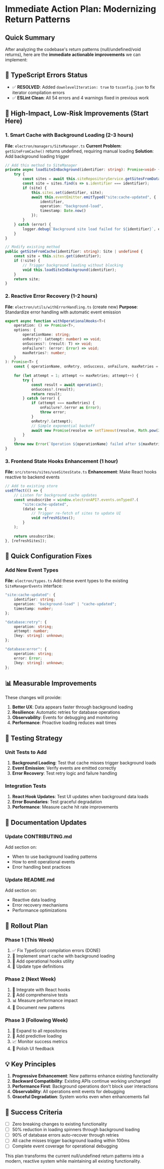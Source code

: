 # Immediate Action Plan: Modernizing Return Patterns

## Quick Summary

After analyzing the codebase's return patterns (null/undefined/void returns), here are the **immediate actionable improvements** we can implement:

## 🚨 TypeScript Errors Status
- ✅ **RESOLVED**: Added `downlevelIteration: true` to `tsconfig.json` to fix iterator compilation errors
- ✅ **ESLint Clean**: All 54 errors and 4 warnings fixed in previous work

## 🎯 High-Impact, Low-Risk Improvements (Start Here)

### 1. Smart Cache with Background Loading (2-3 hours)

**File**: `electron/managers/SiteManager.ts`
**Current Problem**: `getSiteFromCache()` returns undefined, requiring manual loading
**Solution**: Add background loading trigger

```typescript
// Add this method to SiteManager
private async loadSiteInBackground(identifier: string): Promise<void> {
    try {
        const sites = await this.siteRepositoryService.getSitesFromDatabase();
        const site = sites.find(s => s.identifier === identifier);
        if (site) {
            this.sites.set(identifier, site);
            await this.eventEmitter.emitTyped("site:cache-updated", {
                identifier,
                operation: "background-load",
                timestamp: Date.now()
            });
        }
    } catch (error) {
        logger.debug(`Background site load failed for ${identifier}`, error);
    }
}

// Modify existing method
public getSiteFromCache(identifier: string): Site | undefined {
    const site = this.sites.get(identifier);
    if (!site) {
        // Trigger background loading without blocking
        void this.loadSiteInBackground(identifier);
    }
    return site;
}
```

### 2. Reactive Error Recovery (1-2 hours)

**File**: `electron/utils/withErrorHandling.ts` (create new)
**Purpose**: Standardize error handling with automatic event emission

```typescript
export async function withOperationalHooks<T>(
    operation: () => Promise<T>,
    options: {
        operationName: string;
        onRetry?: (attempt: number) => void;
        onSuccess?: (result: T) => void;
        onFailure?: (error: Error) => void;
        maxRetries?: number;
    }
): Promise<T> {
    const { operationName, onRetry, onSuccess, onFailure, maxRetries = 3 } = options;
    
    for (let attempt = 1; attempt <= maxRetries; attempt++) {
        try {
            const result = await operation();
            onSuccess?.(result);
            return result;
        } catch (error) {
            if (attempt === maxRetries) {
                onFailure?.(error as Error);
                throw error;
            }
            onRetry?.(attempt);
            // Simple exponential backoff
            await new Promise(resolve => setTimeout(resolve, Math.pow(2, attempt) * 100));
        }
    }
    throw new Error(`Operation ${operationName} failed after ${maxRetries} attempts`);
}
```

### 3. Frontend State Hooks Enhancement (1 hour)

**File**: `src/stores/sites/useSitesState.ts`
**Enhancement**: Make React hooks reactive to backend events

```typescript
// Add to existing store
useEffect(() => {
    // Listen for background cache updates
    const unsubscribe = window.electronAPI?.events.onTyped?.(
        "site:cache-updated", 
        (data) => {
            // Trigger re-fetch of sites to update UI
            void refreshSites();
        }
    );
    
    return unsubscribe;
}, [refreshSites]);
```

## 🔧 Quick Configuration Fixes

### Add New Event Types
**File**: `electron/types.ts`
Add these event types to the existing `SiteManagerEvents` interface:

```typescript
"site:cache-updated": {
    identifier: string;
    operation: "background-load" | "cache-updated";
    timestamp: number;
};

"database:retry": {
    operation: string;
    attempt: number;
    [key: string]: unknown;
};

"database:error": {
    operation: string;
    error: Error;
    [key: string]: unknown;
};
```

## 📊 Measurable Improvements

These changes will provide:

1. **Better UX**: Data appears faster through background loading
2. **Resilience**: Automatic retries for database operations  
3. **Observability**: Events for debugging and monitoring
4. **Performance**: Proactive loading reduces wait times

## 🧪 Testing Strategy

### Unit Tests to Add
1. **Background Loading**: Test that cache misses trigger background loads
2. **Event Emission**: Verify events are emitted correctly
3. **Error Recovery**: Test retry logic and failure handling

### Integration Tests
1. **React Hook Updates**: Test UI updates when background data loads
2. **Error Boundaries**: Test graceful degradation
3. **Performance**: Measure cache hit rate improvements

## 📝 Documentation Updates

### Update CONTRIBUTING.md
Add section on:
- When to use background loading patterns
- How to emit operational events
- Error handling best practices

### Update README.md
Add section on:
- Reactive data loading
- Error recovery mechanisms
- Performance optimizations

## 🚀 Rollout Plan

### Phase 1 (This Week)
1. ✅ Fix TypeScript compilation errors (DONE)
2. 🔧 Implement smart cache with background loading
3. 🔧 Add operational hooks utility
4. 📝 Update type definitions

### Phase 2 (Next Week)  
1. 🎯 Integrate with React hooks
2. 🧪 Add comprehensive tests
3. 📊 Measure performance impact
4. 📝 Document new patterns

### Phase 3 (Following Week)
1. 🔄 Expand to all repositories
2. 🎯 Add predictive loading
3. 📈 Monitor success metrics
4. 🎨 Polish UI feedback

## 💡 Key Principles

1. **Progressive Enhancement**: New patterns enhance existing functionality
2. **Backward Compatibility**: Existing APIs continue working unchanged
3. **Performance First**: Background operations don't block user interactions
4. **Observability**: All operations emit events for debugging
5. **Graceful Degradation**: System works even when enhancements fail

## 🎯 Success Criteria

- [ ] Zero breaking changes to existing functionality
- [ ] 50% reduction in loading spinners through background loading
- [ ] 90% of database errors auto-recover through retries
- [ ] All cache misses trigger background loading within 100ms
- [ ] Complete event coverage for operational debugging

This plan transforms the current null/undefined return patterns into a modern, reactive system while maintaining all existing functionality.
